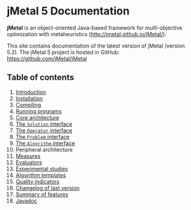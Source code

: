 # jMetal 5 Documentation

**jMetal** is an object-oriented Java-based framework for multi-objective optimization with metaheuristics
(http://jmetal.github.io/jMetal/).

This site contains documentation of the latest version of jMetal (version 5.2). The jMetal 5 project is hosted in GitHub: https://github.com/jMetal/jMetal 

## Table of contents
1. [Introduction](introduction.md)
2. [Installation](installation.md)
  1. [Compiling](compiling.md)
  2. [Running programs](running.md)
3. [Core architecture](architecture.md)
 1. [The `Solution` interface](solution.md)
 2. [The `Operator` interface](operator.md)
 3. [The `Problem` interface](problem.md)
 4. [The `Algorithm` interface](algorithm.md)
4. Peripheral architecture
 1. [Measures](measures.md)
 2. [Evaluators](evaluators.md)
 3. [Experimental studies](experimentalStudies.md)
5. [Algorithm templates](algorithmTemplates.md)
6. [Quality indicators](qualityIndicators.md)
7. [Changelog of last version](changelog.md)
8. [Summary of features](features.md)
9. [Javadoc](http://jmetal.github.io/jMetal/apidocs/index.html)
